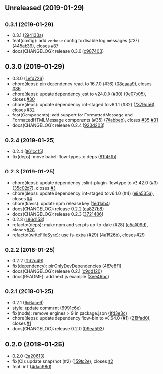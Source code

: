## Unreleased (2019-01-29)

## <small>0.3.1 (2019-01-29)</small>

- 0.3.1 ([294133a](https://github.com/evenchange4/react-intl.macro/commit/294133a))
- feat(config): add `verbose` config to disable log messages (#37) ([445ab39](https://github.com/evenchange4/react-intl.macro/commit/445ab39)), closes [#37](https://github.com/evenchange4/react-intl.macro/issues/37)
- docs(CHANGELOG): release 0.3.0 ([c987403](https://github.com/evenchange4/react-intl.macro/commit/c987403))

## 0.3.0 (2019-01-29)

- 0.3.0 ([5efd726](https://github.com/evenchange4/react-intl.macro/commit/5efd726))
- chore(deps): pin dependency react to 16.7.0 (#36) ([08eaaa9](https://github.com/evenchange4/react-intl.macro/commit/08eaaa9)), closes [#36](https://github.com/evenchange4/react-intl.macro/issues/36)
- chore(deps): update dependency jest to v24.0.0 (#30) ([9e07b05](https://github.com/evenchange4/react-intl.macro/commit/9e07b05)), closes [#30](https://github.com/evenchange4/react-intl.macro/issues/30)
- chore(deps): update dependency lint-staged to v8.1.1 (#32) ([7379d56](https://github.com/evenchange4/react-intl.macro/commit/7379d56)), closes [#32](https://github.com/evenchange4/react-intl.macro/issues/32)
- feat(Components): add support for FormattedMessage and FormattedHTMLMessage components (#35) ([70abbeb](https://github.com/evenchange4/react-intl.macro/commit/70abbeb)), closes [#35](https://github.com/evenchange4/react-intl.macro/issues/35) [#31](https://github.com/evenchange4/react-intl.macro/issues/31)
- docs(CHANGELOG): release 0.2.4 ([923d203](https://github.com/evenchange4/react-intl.macro/commit/923d203))

## <small>0.2.4 (2019-01-25)</small>

- 0.2.4 ([961ccf5](https://github.com/evenchange4/react-intl.macro/commit/961ccf5))
- fix(deps): move babel-flow-types to deps ([91f46fb](https://github.com/evenchange4/react-intl.macro/commit/91f46fb))

## <small>0.2.3 (2019-01-25)</small>

- chore(deps): update dependency eslint-plugin-flowtype to v2.42.0 (#3) ([35c02d7](https://github.com/evenchange4/react-intl.macro/commit/35c02d7)), closes [#3](https://github.com/evenchange4/react-intl.macro/issues/3)
- chore(deps): update dependency lint-staged to v6.1.0 (#4) ([e9a535a](https://github.com/evenchange4/react-intl.macro/commit/e9a535a)), closes [#4](https://github.com/evenchange4/react-intl.macro/issues/4)
- chore(travis): update npm release key ([1ed1ab4](https://github.com/evenchange4/react-intl.macro/commit/1ed1ab4))
- docs(CHANGELOG): release 0.2.2 ([ea827b8](https://github.com/evenchange4/react-intl.macro/commit/ea827b8))
- docs(CHANGELOG): release 0.2.3 ([3721486](https://github.com/evenchange4/react-intl.macro/commit/3721486))
- 0.2.3 ([a86d153](https://github.com/evenchange4/react-intl.macro/commit/a86d153))
- refactor(deps): make npm and scripts up-to-date (#28) ([c5a009d](https://github.com/evenchange4/react-intl.macro/commit/c5a009d)), closes [#28](https://github.com/evenchange4/react-intl.macro/issues/28)
- refactor(writeFileSync): use fs-extra (#29) ([4a1926b](https://github.com/evenchange4/react-intl.macro/commit/4a1926b)), closes [#29](https://github.com/evenchange4/react-intl.macro/issues/29)

## <small>0.2.2 (2018-01-25)</small>

- 0.2.2 ([1fd2c49](https://github.com/evenchange4/react-intl.macro/commit/1fd2c49))
- fix(dependency): pinOnlyDevDependencies ([487e8f1](https://github.com/evenchange4/react-intl.macro/commit/487e8f1))
- docs(CHANGELOG): release 0.2.1 ([c9dd120](https://github.com/evenchange4/react-intl.macro/commit/c9dd120))
- docs(README): add next.js example ([3ee46bc](https://github.com/evenchange4/react-intl.macro/commit/3ee46bc))

## <small>0.2.1 (2018-01-25)</small>

- 0.2.1 ([6c6ace6](https://github.com/evenchange4/react-intl.macro/commit/6c6ace6))
- style: update comment ([6991c6e](https://github.com/evenchange4/react-intl.macro/commit/6991c6e))
- fix(node): remove engines > 9 in package.json ([1fd3e3c](https://github.com/evenchange4/react-intl.macro/commit/1fd3e3c))
- chore(deps): update dependency flow-bin to v0.64.0 (#1) ([218fad0](https://github.com/evenchange4/react-intl.macro/commit/218fad0)), closes [#1](https://github.com/evenchange4/react-intl.macro/issues/1)
- docs(CHANGELOG): release 0.2.0 ([09ea593](https://github.com/evenchange4/react-intl.macro/commit/09ea593))

## 0.2.0 (2018-01-25)

- 0.2.0 ([2a20613](https://github.com/evenchange4/react-intl.macro/commit/2a20613))
- fix(CI): update snapshot (#2) ([159fc2e](https://github.com/evenchange4/react-intl.macro/commit/159fc2e)), closes [#2](https://github.com/evenchange4/react-intl.macro/issues/2)
- feat: init ([4dac98d](https://github.com/evenchange4/react-intl.macro/commit/4dac98d))
